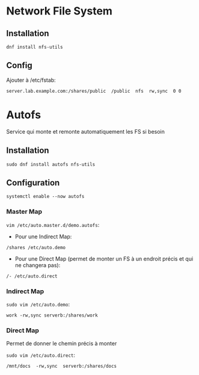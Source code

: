 # Network File System

## Installation

`dnf install nfs-utils`

## Config

Ajouter à /etc/fstab:
```
server.lab.example.com:/shares/public  /public  nfs  rw,sync  0 0
```

# Autofs

Service qui monte et remonte automatiquement les FS si besoin

## Installation

`sudo dnf install autofs nfs-utils`

## Configuration

`systemctl enable --now autofs`

### Master Map

`vim /etc/auto.master.d/demo.autofs`:

- Pour une Indirect Map:


```
/shares /etc/auto.demo
```

- Pour une Direct Map (permet de monter un FS à un endroit précis et qui ne changera pas):
```
/- /etc/auto.direct
```

### Indirect Map

`sudo vim /etc/auto.demo`:

```
work -rw,sync serverb:/shares/work
```

### Direct Map

Permet de donner le chemin précis à monter

`sudo vim /etc/auto.direct`:

```
/mnt/docs  -rw,sync  serverb:/shares/docs
```


